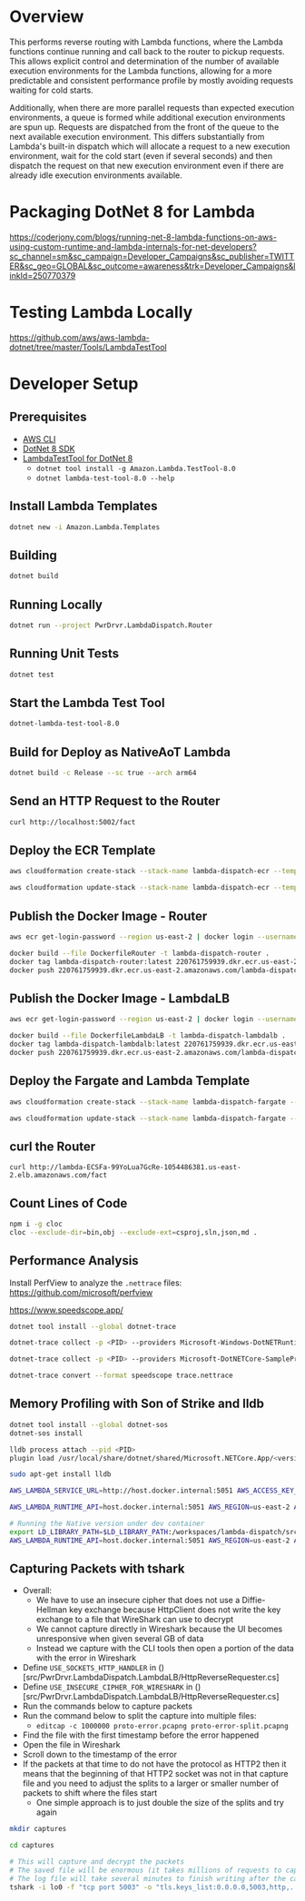 # Overview

This performs reverse routing with Lambda functions, where the Lambda functions continue running and call back to the router to pickup requests.  This allows explicit control and determination of the number of available execution environments for the Lambda functions, allowing for a more predictable and consistent performance profile by mostly avoiding requests waiting for cold starts.

Additionally, when there are  more parallel requests than expected execution environments, a queue is formed while additional execution environments are spun up.  Requests are dispatched from the front of the queue to the next available execution environment.  This differs substantially from Lambda's built-in dispatch which will allocate a request to a new execution environment, wait for the cold start (even if several seconds) and then dispatch the request on that new execution environment even if there are already idle execution environments available.

# Packaging DotNet 8 for Lambda

https://coderjony.com/blogs/running-net-8-lambda-functions-on-aws-using-custom-runtime-and-lambda-internals-for-net-developers?sc_channel=sm&sc_campaign=Developer_Campaigns&sc_publisher=TWITTER&sc_geo=GLOBAL&sc_outcome=awareness&trk=Developer_Campaigns&linkId=250770379

# Testing Lambda Locally

https://github.com/aws/aws-lambda-dotnet/tree/master/Tools/LambdaTestTool

# Developer Setup

## Prerequisites

* [AWS CLI](https://aws.amazon.com/cli/)
* [DotNet 8 SDK](https://dotnet.microsoft.com/en-us/download/dotnet/8.0)
* [LambdaTestTool for DotNet 8](https://github.com/aws/aws-lambda-dotnet/tree/master/Tools/LambdaTestTool)
  * `dotnet tool install -g Amazon.Lambda.TestTool-8.0`
  * `dotnet lambda-test-tool-8.0 --help`

## Install Lambda Templates

```bash
dotnet new -i Amazon.Lambda.Templates
```

## Building

```bash
dotnet build
```

## Running Locally

```bash
dotnet run --project PwrDrvr.LambdaDispatch.Router
```

## Running Unit Tests

```bash
dotnet test
```

## Start the Lambda Test Tool

```bash
dotnet-lambda-test-tool-8.0
```

## Build for Deploy as NativeAoT Lambda

```bash
dotnet build -c Release --sc true --arch arm64
```

## Send an HTTP Request to the Router

```bash
curl http://localhost:5002/fact
```

## Deploy the ECR Template

```bash
aws cloudformation create-stack --stack-name lambda-dispatch-ecr --template-body file://ecr.template.yaml

aws cloudformation update-stack --stack-name lambda-dispatch-ecr --template-body file://ecr.template.yaml
```

## Publish the Docker Image - Router

```bash
aws ecr get-login-password --region us-east-2 | docker login --username AWS --password-stdin 220761759939.dkr.ecr.us-east-2.amazonaws.com

docker build --file DockerfileRouter -t lambda-dispatch-router .
docker tag lambda-dispatch-router:latest 220761759939.dkr.ecr.us-east-2.amazonaws.com/lambda-dispatch-router:latest
docker push 220761759939.dkr.ecr.us-east-2.amazonaws.com/lambda-dispatch-router:latest
```

## Publish the Docker Image - LambdaLB

```bash
aws ecr get-login-password --region us-east-2 | docker login --username AWS --password-stdin 220761759939.dkr.ecr.us-east-2.amazonaws.com

docker build --file DockerfileLambdaLB -t lambda-dispatch-lambdalb .
docker tag lambda-dispatch-lambdalb:latest 220761759939.dkr.ecr.us-east-2.amazonaws.com/lambda-dispatch-lambdalb:latest
docker push 220761759939.dkr.ecr.us-east-2.amazonaws.com/lambda-dispatch-lambdalb:latest
```

## Deploy the Fargate and Lambda Template

```bash
aws cloudformation create-stack --stack-name lambda-dispatch-fargate --template-body file://fargate.template.yaml --capabilities CAPABILITY_IAM

aws cloudformation update-stack --stack-name lambda-dispatch-fargate --template-body file://fargate.template.yaml --capabilities CAPABILITY_IAM
```

## curl the Router

```
curl http://lambda-ECSFa-99YoLua7GcRe-1054486381.us-east-2.elb.amazonaws.com/fact
```

## Count Lines of Code

```bash
npm i -g cloc
cloc --exclude-dir=bin,obj --exclude-ext=csproj,sln,json,md .
```

## Performance Analysis

Install PerfView to analyze the `.nettrace` files: https://github.com/microsoft/perfview

https://www.speedscope.app/

```bash
dotnet tool install --global dotnet-trace

dotnet-trace collect -p <PID> --providers Microsoft-Windows-DotNETRuntime

dotnet-trace collect -p <PID> --providers Microsoft-DotNETCore-SampleProfiler

dotnet-trace convert --format speedscope trace.nettrace
```

## Memory Profiling with Son of Strike and lldb

```bash
dotnet tool install --global dotnet-sos
dotnet-sos install

lldb process attach --pid <PID>
plugin load /usr/local/share/dotnet/shared/Microsoft.NETCore.App/<version>/libsosplugin.dylib

sudo apt-get install lldb

AWS_LAMBDA_SERVICE_URL=http://host.docker.internal:5051 AWS_ACCESS_KEY_ID=test-access-key-id AWS_SECRET_ACCESS_KEY=test-secret-access-key AWS_SESSION_TOKEN=test-session-token src/PwrDrvr.LambdaDispatch.Router/bin/Release/net8.0/PwrDrvr.LambdaDispatch.Router 2>&1 | tee router.log

AWS_LAMBDA_RUNTIME_API=host.docker.internal:5051 AWS_REGION=us-east-2 AWS_ACCESS_KEY_ID=test-access-key-id AWS_SECRET_ACCESS_KEY=test-secret-access-key AWS_SESSION_TOKEN=test-session-token src/PwrDrvr.LambdaDispatch.LambdaLB/bin/Release/net8.0/bootstrap 2>&1 | tee lambdalb.log

# Running the Native version under dev container
export LD_LIBRARY_PATH=$LD_LIBRARY_PATH:/workspaces/lambda-dispatch/src/PwrDrvr.LambdaDispatch.LambdaLB/bin/Release/net8.0/linux-arm64/
AWS_LAMBDA_RUNTIME_API=host.docker.internal:5051 AWS_REGION=us-east-2 AWS_ACCESS_KEY_ID=test-access-key-id AWS_SECRET_ACCESS_KEY=test-secret-access-key AWS_SESSION_TOKEN=test-session-token bin/Release/net8.0/linux-arm64/native/bootstrap
```

## Capturing Packets with tshark

- Overall:
  - We have to use an insecure cipher that does not use a Diffie-Hellman key exchange because HttpClient does not write the key exchange to a file that WireShark can use to decrypt
  - We cannot capture directly in Wireshark because the UI becomes unresponsive when given several GB of data
  - Instead we capture with the CLI tools then open a portion of the data with the error in Wireshark
- Define `USE_SOCKETS_HTTP_HANDLER` in ()[src/PwrDrvr.LambdaDispatch.LambdaLB/HttpReverseRequester.cs]
- Define `USE_INSECURE_CIPHER_FOR_WIRESHARK` in ()[src/PwrDrvr.LambdaDispatch.LambdaLB/HttpReverseRequester.cs]
- Run the commands below to capture packets
- Run the command below to split the capture into multiple files:
  - `editcap -c 1000000 proto-error.pcapng proto-error-split.pcapng`
- Find the file with the first timestamp before the error happened
- Open the file in Wireshark
- Scroll down to the timestamp of the error
- If the packets at that time to do not have the protocol as HTTP2 then it means that the beginning of that HTTP2 socket was not in that capture file and you need to adjust the splits to a larger or smaller number of packets to shift where the files start
  - One simple approach is to just double the size of the splits and try again

```bash
mkdir captures

cd captures

# This will capture and decrypt the packets
# The saved file will be enormous (it takes millions of requests to capture the error)
# The log file will take several minutes to finish writing after the capture is complete
tshark -i lo0 -f "tcp port 5003" -o "tls.keys_list:0.0.0.0,5003,http,../certs/lambdadispatch.local.key" -w proto-error.pcapng -P > protoerror.log
```